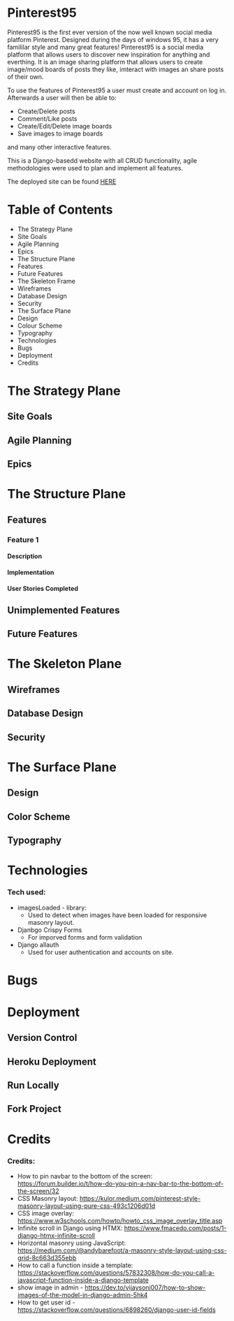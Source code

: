 # Pinterest95
Pinterest95 is the first ever version of the now well known social media platform Pinterest. Designed during the days of windows 95, it has a very famililar style and many great features! Pinterest95 is a social media platform that allows users to discover new inspiration for anything and everthing. It is an image sharing platform that allows users to create image/mood boards of posts they like, imteract with images an share posts of their own. 

To use the features of Pinterest95 a user must create and account on log in. Afterwards a user will then be able to:

- Create/Delete posts
- Comment/Like posts
- Create/Edit/Delete image boards
- Save images to image boards

and many other interactive features.

This is a Django-basedd website with all CRUD functionality, agile methodologies were used to plan and implement all features.

The deployed site can be found [HERE](https://pinterest-clone-sem-29d41bc2ed17.herokuapp.com)

# Table of Contents
- The Strategy Plane
 - Site Goals
 - Agile Planning
 - Epics
- The Structure Plane
 - Features
 - Future Features
- The Skeleton Frame
 - Wireframes
 - Database Design
 - Security
- The Surface Plane
 - Design
 - Colour Scheme
 - Typography
- Technologies
- Bugs
- Deployment
- Credits

# The Strategy Plane

## Site Goals

## Agile Planning

## Epics

# The Structure Plane

## Features

### Feature 1
#### Description
#### Implementation
#### User Stories Completed

## Unimplemented Features

## Future Features

# The Skeleton Plane

## Wireframes

## Database Design

## Security

# The Surface Plane

## Design

## Color Scheme

## Typography

# Technologies

### Tech used:
- imagesLoaded - library:
    - Used to detect when images have been loaded for responsive masonry layout.
- Djanbgo Crispy Forms
    - For imporved forms and form validation
- Django allauth
    - Used for user authentication and accounts on site.

# Bugs

# Deployment

## Version Control

## Heroku Deployment

## Run Locally

## Fork Project

# Credits


### Credits:
- How to pin navbar to the bottom of the screen: https://forum.builder.io/t/how-do-you-pin-a-nav-bar-to-the-bottom-of-the-screen/32
- CSS Masonry layout: https://kulor.medium.com/pinterest-style-masonry-layout-using-pure-css-493c1206d01d
- CSS image overlay: https://www.w3schools.com/howto/howto_css_image_overlay_title.asp
- Infinite scroll in Django using HTMX: https://www.fmacedo.com/posts/1-django-htmx-infinite-scroll
- Horizontal masonry using JavaScript: https://medium.com/@andybarefoot/a-masonry-style-layout-using-css-grid-8c663d355ebb
- How to call a function inside a template: https://stackoverflow.com/questions/57832308/how-do-you-call-a-javascript-function-inside-a-django-template
- show image in admin - https://dev.to/vijaysoni007/how-to-show-images-of-the-model-in-django-admin-5hk4
- How to get user id - https://stackoverflow.com/questions/6898260/django-user-id-fields